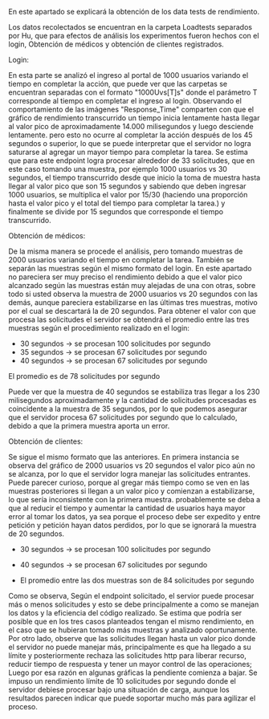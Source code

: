 En este apartado se explicará la obtención de los data tests de rendimiento. 

Los datos recolectados se encuentran en la carpeta Loadtests separados por Hu, que para efectos de análisis los experimentos fueron hechos con el login, Obtención de médicos y obtención de clientes registrados. 

Login:

En esta parte se analizó el ingreso al portal de 1000 usuarios variando el tiempo en completar la acción, que puede ver que las carpetas se encuentran separadas con el formato "1000Uvs[T]s" donde el parámetro T corresponde al tiempo en completar el ingreso al login. Observando el comportamiento de las imágenes "Response_Time" comparten con que el gráfico de rendimiento transcurrido un tiempo inicia lentamente hasta llegar al valor pico de aproximadamente 14.000 milisegundos y luego desciende lentamente. pero esto no ocurre al completar la acción después de los 45 segundos o superior, lo que se puede interpretar que el servidor no logra saturarse al agregar un mayor tiempo para completar la tarea. Se estima que para este endpoint logra procesar alrededor de 33 solicitudes, que en este caso tomando una muestra, por ejemplo 1000 usuarios vs 30 segundos, el tiempo transcurrido desde que inicio la toma de muestra hasta llegar al valor pico que son 15 segundos y sabiendo que deben ingresar 1000 usuarios, se multiplica el valor por 15/30 (haciendo una proporción hasta el valor pico y el total del tiempo para completar la tarea.) y finalmente se divide por 15 segundos que corresponde el tiempo transcurrido. 


Obtención de médicos:

De la misma manera se procede el análisis, pero tomando muestras de 2000 usuarios variando el tiempo en completar la tarea. También se separán las muestras según el mismo formato del login. En este apartado no pareciera ser muy preciso el rendimiento debido a que el valor pico alcanzado según las muestras están muy alejadas de una con otras, sobre todo si usted observa la muestra de 2000 usuarios vs 20 segundos con las demás, aunque pareciera estabilizarse en las últimas tres muestras, motivo por el cual se descartará la de 20 segundos. Para obtener el valor con que procesa las solicitudes el servidor se obtendrá el promedio entre las tres muestras según el procedimiento realizado en el login:

- 30 segundos -> se procesan 100 solicitudes por segundo
- 35 segundos -> se procesan 67 solicitudes por segundo
- 40 segundos -> se procesan 67 solicitudes por segundo  

El promedio es de 78 solicitudes por segundo

Puede ver que la muestra de 40 segundos se estabiliza tras llegar a los 230 milisegundos aproximadamente y la cantidad de solicitudes procesadas es coincidente a la muestra de 35 segundos, por lo que podemos asegurar que el servidor procesa 67 solicitudes por segundo que lo calculado, debido a que la primera muestra aporta un error. 


Obtención de clientes:

Se sigue el mismo formato que las anteriores. En primera instancia se observa del gráfico de 2000 usuarios vs 20 segundos el valor pico aún no se alcanza, por lo que el servidor logra manejar las solicitudes entrantes. Puede parecer curioso, porque al gregar más tiempo como se ven en las muestras posteriores si llegan a un valor pico y comienzan a estabilizarse, lo que sería inconsistente con la primera muestra. probablemente se deba a que al reducir el tiempo y aumentar la cantidad de usuarios haya mayor error al tomar los datos, ya sea porque el proceso debe ser expedito y entre petición y petición hayan datos perdidos, por lo que se ignorará la muestra de 20 segundos.  

- 30 segundos -> se procesan 100 solicitudes por segundo
- 40 segundos -> se procesan 67 solicitudes por segundo

- El promedio entre las dos muestras son de 84 solicitudes por segundo

Como se observa, Según el endpoint solicitado, el servior puede procesar más o menos solicitudes y esto se debe principalmente a como se manejan los datos y la eficiencia del código realizado. Se estima que podría ser posible que en los tres casos planteados tengan el mismo rendimiento, en el caso que se hubieran tomado más muestras y analizado oportunamente. Por otro lado, observe que las solicitudes llegan hasta un valor pico donde el servidor no puede manejar más, principalmente es que ha llegado a su límite y posteriormente rechaza las solicitudes http para liberar recurso, reducir tiempo de respuesta y tener un mayor control de las operaciones; Luego por esa razón en algunas gráficas la pendiente comienza a bajar. Se impuso un rendimiento límite de 10 solicitudes por segundo donde el servidor debiese procesar bajo una situación de carga, aunque los resultados parecen indicar que puede soportar mucho más para agilizar el proceso. 

